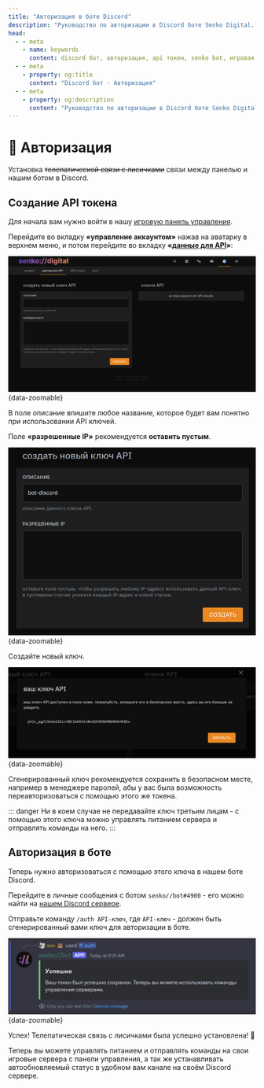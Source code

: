 ```yaml
---
title: "Авторизация в боте Discord"
description: "Руководство по авторизации в Discord боте Senko Digital. Подключение бота к панели управления для мониторинга серверов."
head:
  - - meta
    - name: keywords
      content: discord бот, авторизация, api токен, senko bot, игровая панель, мониторинг серверов
  - - meta
    - property: og:title 
      content: "Discord бот - Авторизация"
  - - meta
    - property: og:description
      content: "Руководство по авторизации в Discord боте Senko Digital. Подключение бота к панели управления для мониторинга серверов."
---
```


# 👤 Авторизация

Установка ~~телепатической связи с лисичками~~ связи между панелью и нашим ботом в Discord.

## Создание API токена

Для начала вам нужно войти в нашу [игровую панель управления](https://panel.senko.digital/).

Перейдите во вкладку **«управление аккаунтом»** нажав на аватарку в верхнем меню, и потом перейдите во вкладку **«[данные для API](https://panel.senko.digital/account/api)»**:

![api token creation](/images/bot/api-menu.png){data-zoomable}

В поле описание впишите любое название, которое будет вам понятно при использовании API ключей.

Поле **«разрешенные IP»** рекомендуется **оставить пустым**.

![api token params](/images/bot/api-params.png){data-zoomable}

Создайте новый ключ.

![api token generated](/images/bot/api-generated.png){data-zoomable}

Сгенерированный ключ рекомендуется сохранить в безопасном месте, например в менеджере паролей, абы у вас была возможность переавторизоваться с помощью этого же токена.

::: danger
Ни в коем случае не передавайте ключ третьим лицам - с помощью этого ключа можно управлять питанием сервера и отправлять команды на него.
:::

## Авторизация в боте

Теперь нужно авторизоваться с помощью этого ключа в нашем боте Discord.

Перейдите в личные сообщения с ботом `senko//bot#4900` - его можно найти на [нашем Discord сервере](https://snk.wtf/d).

Отправьте команду `/auth API-ключ`, где `API-ключ` - должен быть сгенерированный вами ключ для авторизации в боте.

![successfully authenticated](/images/bot/authenticated.png){data-zoomable}

Успех! Телепатическая связь с лисичками была успешно установлена! :fox_face:

Теперь вы можете управлять питанием и отправлять команды на свои игровые сервера с панели управления, а так же устанавливать автообновляемый статус в удобном вам канале на своём Discord сервере.
